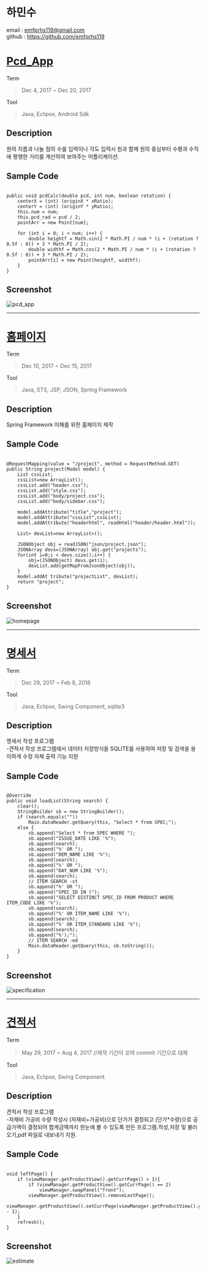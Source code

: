 하민수
================
email : emfprhs119@gmail.com  
github : https://github.com/emfprhs119

[Pcd_App](https://github.com/emfprhs119/Pcd_App)
=================
Term
> Dec 4, 2017 ~ Dec 20, 2017

Tool
> Java, Eclipse, Android Sdk

Description
----------------
원의 지름과 나눌 점의 수를 입력이나 각도 입력시 원과 함께 원의 중심부터 수평과 수직에 평행한 거리를 계산하여 보여주는 어플리케이션.

Sample Code
----------------
<pre><code>
public void pcdCalc(double pcd, int num, boolean rotation) {
	centerX = (int) (originX * xRatio);
	centerY = (int) (originY * yRatio);
	this.num = num;
	this.pcd_rad = pcd / 2;
	pointArr = new Point[num];

	for (int i = 0; i < num; i++) {
		double heightf = Math.sin(2 * Math.PI / num * (i + (rotation ? 0.5f : 0)) + 3 * Math.PI / 2);
		double widthf = Math.cos(2 * Math.PI / num * (i + (rotation ? 0.5f : 0)) + 3 * Math.PI / 2);
		pointArr[i] = new Point(heightf, widthf);
	}
}
</code></pre>

Screenshot
-----------------
![pcd_app](https://github.com/emfprhs119/Pcd_App/blob/master/capture.png?raw=true)
- - -
[홈페이지](https://github.com/emfprhs119/Homepage)
====================
Term
> Dec 10, 2017 ~ Dec 15, 2017

Tool
> Java, STS, JSP, JSON, Spring Framework

Description
------------------
Spring Framework 이해를 위한 홈페이지 제작

Sample Code
----------------
<pre><code>
@RequestMapping(value = "/project", method = RequestMethod.GET)
public String project(Model model) {
	List<String> cssList;
	cssList=new ArrayList<String>();
	cssList.add("header.css");
	cssList.add("style.css");
	cssList.add("body/project.css");
	cssList.add("body/sidebar.css");

	model.addAttribute("title","project");
	model.addAttribute("cssList",cssList);
	model.addAttribute("headerhtml", readHtml("header/header.html"));

	List<Map<String, String>> devList=new ArrayList<Map<String, String>>();

	JSONObject obj = readJSON("json/project.json");
	JSONArray devs=(JSONArray) obj.get("projects");
	for(int i=0;i < devs.size();i++) {
		obj=(JSONObject) devs.get(i);
		devList.add(getMapFromJsonObject(obj));
	}
	model.addAt tribute("projectList", devList);
	return "project";
}
</code></pre>

Screenshot
-----------------
![homepage](https://github.com/emfprhs119/Homepage/blob/master/capture.png?raw=true)
- - -
[명세서](https://github.com/emfprhs119/specification)
====================
Term
> Dec 29, 2017 ~ Feb 8, 2018

Tool
> Java, Eclipse, Swing Component, sqlite3

Description
------------------
명세서 작성 프로그램  
-견적서 작성 프로그램에서 데이터 저장방식을 SQLITE를 사용하여 저장 및 검색을 용이하게 수정 자체 출력 기능 지원

Sample Code
----------------
<pre><code>
@Override
public void loadList(String search) {
	clear();
	StringBuilder sb = new StringBuilder();
	if (search.equals(""))
		Main.dataReader.getQuery(this, "Select * from SPEC;");
	else {
		sb.append("Select * from SPEC WHERE ");
		sb.append("ISSUE_DATE LIKE '%");
		sb.append(search);
		sb.append("%' OR ");
		sb.append("DEM_NAME LIKE '%");
		sb.append(search);
		sb.append("%' OR ");
		sb.append("DAY_NUM LIKE '%");
		sb.append(search);
		// ITEM SEARCH -st
		sb.append("%' OR ");
		sb.append("SPEC_ID IN (");
		sb.append("SELECT DISTINCT SPEC_ID FROM PRODUCT WHERE ITEM_CODE LIKE '%");
		sb.append(search);
		sb.append("%' OR ITEM_NAME LIKE '%");
		sb.append(search);
		sb.append("%' OR ITEM_STANDARD LIKE '%");
		sb.append(search);
		sb.append("%');");
		// ITEM SEARCH -ed
		Main.dataReader.getQuery(this, sb.toString());
	}
}
</code></pre>
Screenshot
-----------------
![specification](https://github.com/emfprhs119/specification/blob/master/capture.PNG?raw=true)
- - -
[견적서](https://github.com/emfprhs119/estimate)
===================
Term
> May 29, 2017 ~ Aug 4, 2017 //제작 기간이 꼬여 commit 기간으로 대체

Tool
> Java, Eclipse, Swing Component

Description
--------------------
견적서 작성 프로그램  
-자재비 가공비 수량 작성시 (자재비+가공비)으로 단가가 결정되고 (단가*수량)으로 공급가액이 결정되어 합계금액까지 한눈에 볼 수 있도록 만든 프로그램.작성,저장 및 불러오기,pdf 파일로 내보내기 지원.

Sample Code
-----------------
<pre><code>
void leftPage() {
	if (viewManager.getProductView().getCurrPage() > 1){
		if (viewManager.getProductView().getCurrPage() == 2)
			viewManager.swapPanel("front");
		viewManager.getProductView().removeLastPage();
		viewManager.getProductView().setCurrPage(viewManager.getProductView().getCurrPage() - 1);		
	}
	refresh();
}
</code></pre>
Screenshot
-----------------
![estimate](https://github.com/emfprhs119/estimate/blob/master/capture.png?raw=true)

